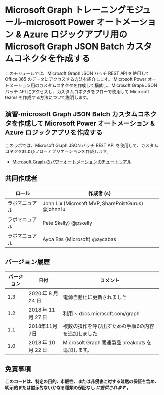 # <a name="microsoft-graph-training-module---create-a-microsoft-graph-json-batch-custom-connector-for-microsoft-power-automate--azure-logic-apps"></a>Microsoft Graph トレーニングモジュール-microsoft Power オートメーション & Azure ロジックアプリ用の Microsoft Graph JSON Batch カスタムコネクタを作成する

このモジュールでは、Microsoft Graph JSON バッチ REST API を使用して Office 365 のデータにアクセスする方法を紹介します。 Microsoft Power オートメーション用のカスタムコネクタを作成して構成し、Microsoft Graph JSON バッチ API にアクセスし、カスタムコネクタをフローで使用して Microsoft teams を作成する方法について説明します。

## <a name="lab---create-a-microsoft-graph-json-batch-custom-connector-for-microsoft-power-automate--azure-logic-apps"></a>演習-microsoft Graph JSON Batch カスタムコネクタを作成して Microsoft Power オートメーション & Azure ロジックアプリを作成する

このラボでは、Microsoft Graph JSON バッチ REST API を使用して、カスタムコネクタおよびフローアプリケーションを作成します。

- [Microsoft Graph のパワーオートメーションのチュートリアル](https://docs.microsoft.com/graph/tutorials/powerautomate)

## <a name="contributors"></a>共同作成者

| ロール       | 作成者 (s)                                            |
|-------------|------------------------------------------------------|
| ラボマニュアル | John Liu (Microsoft MVP, SharePointGurus) @johnnliu  |
| ラボマニュアル | Pete Skelly) @pskelly                     |
| ラボマニュアル | Ayca Bas (Microsoft) @aycabas                        |

## <a name="version-history"></a>バージョン履歴

| バージョン | 日付              | コメント                                             |
|---------|-------------------|------------------------------------------------------|
| 1.3     | 2020 年 8 月 24 日   | 電源自動化に更新されました                            |
| 1.2     | 2018 年 11 月 27 日 | 利用 ~ docs.microsoft.com/graph                |
| 1.1     | 2018年11月7日 | 複数の操作を呼び出すための手順6の内容を追加しました |
| 1.0     | 2018 年 10 月 22 日  | Microsoft Graph 関連製品 breakouts を追加します。       |

## <a name="disclaimer"></a>免責事項

**このコードは、特定の目的、市販性、または非侵害に対する暗黙の保証を含め、明示的または黙示的ないかなる種類の保証なし *に提供されます* 。**
